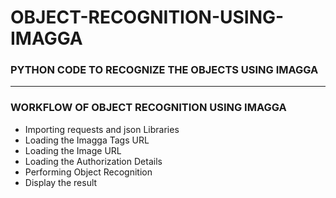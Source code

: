 # OBJECT-RECOGNITION-USING-IMAGGA

### PYTHON CODE TO RECOGNIZE THE OBJECTS USING IMAGGA


-----

### WORKFLOW OF OBJECT RECOGNITION USING IMAGGA

- Importing requests and json Libraries
- Loading the Imagga Tags URL
- Loading the Image URL
- Loading the Authorization Details
- Performing Object Recognition
- Display the result
